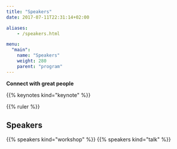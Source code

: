 ```yaml
---
title: "Speakers"
date: 2017-07-11T22:31:14+02:00

aliases:
    - /speakers.html

menu:
  "main":
    name: "Speakers"
    weight: 280
    parent: "program"
---
```

**Connect with great people**

{{% keynotes kind="keynote" %}}


{{% ruler %}}

## Speakers
{{% speakers kind="workshop" %}}
{{% speakers kind="talk" %}}
